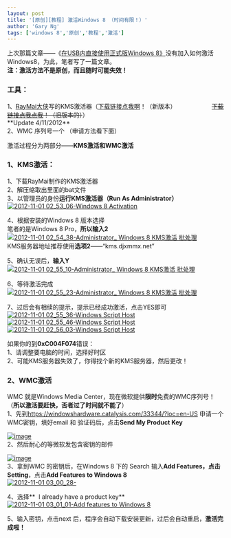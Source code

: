 ```yaml
---
layout: post
title: '[原创][教程] 激活Windows 8 （时间有限！）'
author: 'Gary Ng'
tags: ['windows 8','原创','教程','激活']
---
```


上次那篇文章——《[在USB内直接使用正式版Windows
8》](http://garyngzhongbo.blogspot.com/2012/11/usbwindows-8.html)没有加入如何激活Windows8，为此，笔者写了一篇文章。  
 **注：激活方法不是原创，而且随时可能失效！**  
  

### **工具：**

1、[RayMai大侠](http://vbraymai97.blogspot.com/)写的KMS激活器（[下载链接点我啊](http://www.mediafire.com/?7yuytooy6207yj7)！（新版本）
                 
  <s>[下载链接点我点我](http://www.mediafire.com/?i8ve4180n5bfkwj)！（旧版本的）</s>）  
 \*\*Update 4/11/2012\*\*  
 2、WMC 序列号一个 （申请方法看下面）  
  
  
 激活过程分为两部分——**KMS激活和WMC激活**  

### **1、KMS激活：**

1、下载RayMai制作的KMS激活器  
 2、解压缩取出里面的bat文件  
 3、以管理员的身份**运行KMS激活器（Run As Administrator）**  
 [![2012-11-01 02\_53\_06-Windows 8
Activation](http://lh4.ggpht.com/-exufLrNfjnw/UJS2O61sVFI/AAAAAAAACiM/rw4L61pT31Y/2012110102_53_06Windows8Activation_t.png?imgmax=800 "2012-11-01 02_53_06-Windows 8 Activation")](http://lh6.ggpht.com/-zzimnkDe4f4/UJS2NvlLKbI/AAAAAAAACiE/rsVnN_vV4pU/s1600-h/2012110102_53_06Windows8Activation2.png)  
  
 4、根据安装的Windows 8 版本选择  
 笔者的是Windows 8 Pro，**所以输入2**  
 [![2012-11-01 02\_54\_38-Administrator\_ Windows 8 KMS激活
批处理](http://lh4.ggpht.com/-fgCCVcerp6U/UJS2RJOjtoI/AAAAAAAACic/jls-g3KHwx8/2012110102_54_38Administrator_Window%25255B1%25255D.png?imgmax=800 "2012-11-01 02_54_38-Administrator_  Windows 8 KMS激活 批处理")](http://lh6.ggpht.com/-JnxPOIw_kGs/UJS2QHzFwyI/AAAAAAAACiU/Kcu6dg0ihxs/s1600-h/2012110102_54_38Administrator_Window.png)  
 KMS服务器地址推荐使用**选项2**——“kms.djxmmx.net”  
  
 5、确认无误后，**输入Y**  
 [![2012-11-01 02\_55\_10-Administrator\_ Windows 8 KMS激活
批处理](http://lh4.ggpht.com/-EQr6WEdBXmo/UJS2TcoWQLI/AAAAAAAACis/Out5SzghWAY/2012110102_55_10Administrator_Window%25255B2%25255D.png?imgmax=800 "2012-11-01 02_55_10-Administrator_  Windows 8 KMS激活 批处理")](http://lh3.ggpht.com/-nMEgbdMroUE/UJS2SWhJj0I/AAAAAAAACik/519ycWV9xAk/s1600-h/2012110102_55_10Administrator_Window%25255B1%25255D.png)  
  
  
 6、等待激活完成  
 [![2012-11-01 02\_55\_23-Administrator\_ Windows 8 KMS激活
批处理](http://lh5.ggpht.com/-OrocsBIv_ac/UJS2VvBa7SI/AAAAAAAACi8/-e9YU1Bf72M/2012110102_55_23Administrator_Window.png?imgmax=800 "2012-11-01 02_55_23-Administrator_  Windows 8 KMS激活 批处理")](http://lh5.ggpht.com/-yOxvV4CEdA8/UJS2UW4fl3I/AAAAAAAACiw/qNTzbR-84go/s1600-h/2012110102_55_23Administrator_Window%25255B1%25255D.png)  
  
 7、过后会有相续的提示，提示已经成功激活，点击YES即可  
 [![2012-11-01 02\_55\_36-Windows Script
Host](http://lh4.ggpht.com/-zayQLWCgu6c/UJS2YMLDbnI/AAAAAAAACjM/hAPCZ9DjJ94/2012110102_55_36WindowsScriptHost_th.png?imgmax=800 "2012-11-01 02_55_36-Windows Script Host")](http://lh5.ggpht.com/-nBOYJXskzX4/UJS2W7x13BI/AAAAAAAACjE/q6ztbtl1d_c/s1600-h/2012110102_55_36WindowsScriptHost2.png)  
 [![2012-11-01 02\_55\_46-Windows Script
Host](http://lh3.ggpht.com/-pehoSFE9pjc/UJS2avlcHrI/AAAAAAAACjY/sqgn1v6NtxA/2012110102_55_46WindowsScriptHost_th.png?imgmax=800 "2012-11-01 02_55_46-Windows Script Host")](http://lh6.ggpht.com/-0A-x5vaGcTw/UJS2ZkPv4wI/AAAAAAAACjU/A525ChJTvM0/s1600-h/2012110102_55_46WindowsScriptHost2.png)  
 [![2012-11-01 02\_56\_03-Windows Script
Host](http://lh5.ggpht.com/-gnkEHJxaxTE/UJS2c5_9O4I/AAAAAAAACjo/XJvVUPbB5XU/2012110102_56_03WindowsScriptHost_th.png?imgmax=800 "2012-11-01 02_56_03-Windows Script Host")](http://lh4.ggpht.com/-SFGBUdwqswo/UJS2bgaVGlI/AAAAAAAACjk/C8ZjxoQkKW8/s1600-h/2012110102_56_03WindowsScriptHost2.png)  
  
 如果你的到**0xC004F074**错误：  
 1、请调整要电脑的时间，选择好时区  
 2、可能KMS服务器失效了，你得找个新的KMS服务器，然后更改！  
  

### **2、WMC激活**

WMC 就是Windows Media
Center，现在微软提供**限时**免费的WMC序列号！（**所以激活要赶快，否者过了时间就不能了**）  
 1、先到<https://windowshardware.catalysis.com/33344/?loc=en-US>
申请一个WMC密钥，填好email 和 验证码后，点击**Send My Product Key**  

[![image](http://lh3.ggpht.com/-QV3Fsxg75EM/UJS2eyhP8CI/AAAAAAAACj4/z4dQGdlToVs/image_thumb.png?imgmax=800 "image")](http://lh3.ggpht.com/-oe12p5u0zmo/UJS2d2AHqxI/AAAAAAAACj0/b7axvjXvJYY/s1600-h/image%25255B2%25255D.png)  
 2、然后耐心的等微软发包含密钥的邮件  

[![image](http://lh4.ggpht.com/-vK1t7MKNENc/UJS2gwYc83I/AAAAAAAACkM/wF2NgZIaPf4/image_thumb%25255B1%25255D.png?imgmax=800 "image")](http://lh4.ggpht.com/-fMizXLIuu6Y/UJS2f464dSI/AAAAAAAACkE/hLio6NMHprY/s1600-h/image%25255B5%25255D.png)  
 3、拿到WMC 的密钥后，在Windows 8 下的 Search 输入**Add
Features，**点击**Setting**，点击**Add Features to Windows 8**  
 [![2012-11-01
03\_00\_28-](http://lh6.ggpht.com/-uLZypdsmQhY/UJS2jSKgbWI/AAAAAAAACkc/26vKDX5AAzU/2012-11-01%25252003_00_28-_thumb%25255B1%25255D.png?imgmax=800 "2012-11-01 03_00_28-")](http://lh3.ggpht.com/-oinq3B3Mazc/UJS2iEtuWFI/AAAAAAAACkQ/dJd5J-l9i-I/s1600-h/2012-11-01%25252003_00_28-%25255B3%25255D.png)  
  
 4、选择**  I already have a product key**  
 [![2012-11-01 03\_01\_01-Add features to Windows
8](http://lh6.ggpht.com/-BmHEIMTYs4M/UJS2m1UO17I/AAAAAAAACko/o_uOPAaymsY/2012-11-01%25252003_01_01-Add%252520features%252520to%252520Windows%2525208_thumb%25255B1%25255D.png?imgmax=800 "2012-11-01 03_01_01-Add features to Windows 8")](http://lh4.ggpht.com/-OCSIVd3S4iU/UJS2lsFVJqI/AAAAAAAACkk/Z6xfZtGG5fY/s1600-h/2012-11-01%25252003_01_01-Add%252520features%252520to%252520Windows%2525208%25255B3%25255D.png)  
  
 5、输入密钥，点击next
后，程序会自动下载安装更新，过后会自动重启，**激活完成啦！**

